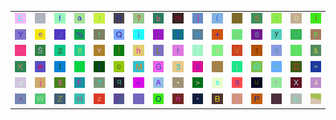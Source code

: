 <table>
<tr>
<td><img src="45.gif"></td>
<td><img src="7E.gif"></td>
<td><img src="66.gif"></td>
<td><img src="61.gif"></td>
<td><img src="2F.gif"></td>
<td><img src="52.gif"></td>
<td><img src="3F.gif"></td>
<td><img src="62.gif"></td>
<td><img src="6D.gif"></td>
<td><img src="5D.gif"></td>
<td><img src="28.gif"></td>
<td><img src="2E.gif"></td>
<td><img src="35.gif"></td>
<td><img src="78.gif"></td>
<td><img src="30.gif"></td>
<td><img src="6C.gif"></td>
</tr>
<tr>
<td><img src="59.gif"></td>
<td><img src="65.gif"></td>
<td><img src="4A.gif"></td>
<td><img src="25.gif"></td>
<td><img src="21.gif"></td>
<td><img src="51.gif"></td>
<td><img src="7D.gif"></td>
<td><img src="3B.gif"></td>
<td><img src="5B.gif"></td>
<td><img src="4E.gif"></td>
<td><img src="2B.gif"></td>
<td><img src="43.gif"></td>
<td><img src="36.gif"></td>
<td><img src="79.gif"></td>
<td><img src="55.gif"></td>
<td><img src="70.gif"></td>
</tr>
<tr>
<td><img src="60.gif"></td>
<td><img src="53.gif"></td>
<td><img src="32.gif"></td>
<td><img src="38.gif"></td>
<td><img src="76.gif"></td>
<td><img src="7C.gif"></td>
<td><img src="68.gif"></td>
<td><img src="4C.gif"></td>
<td><img src="74.gif"></td>
<td><img src="54.gif"></td>
<td><img src="6F.gif"></td>
<td><img src="56.gif"></td>
<td><img src="31.gif"></td>
<td><img src="39.gif"></td>
<td><img src="27.gif"></td>
<td><img src="26.gif"></td>
</tr>
<tr>
<td><img src="4B.gif"></td>
<td><img src="77.gif"></td>
<td><img src="49.gif"></td>
<td><img src="3A.gif"></td>
<td><img src="7B.gif"></td>
<td><img src="63.gif"></td>
<td><img src="4D.gif"></td>
<td><img src="47.gif"></td>
<td><img src="33.gif"></td>
<td><img src="23.gif"></td>
<td><img src="2D.gif"></td>
<td><img src="69.gif"></td>
<td><img src="40.gif"></td>
<td><img src="5F.gif"></td>
<td><img src="44.gif"></td>
<td><img src="3D.gif"></td>
</tr>
<tr>
<td><img src="64.gif"></td>
<td><img src="6A.gif"></td>
<td><img src="24.gif"></td>
<td><img src="46.gif"></td>
<td><img src="37.gif"></td>
<td><img src="71.gif"></td>
<td><img src="3C.gif"></td>
<td><img src="41.gif"></td>
<td><img src="2A.gif"></td>
<td><img src="3E.gif"></td>
<td><img src="73.gif"></td>
<td><img src="67.gif"></td>
<td><img src="75.gif"></td>
<td><img src="72.gif"></td>
<td><img src="58.gif"></td>
<td><img src="34.gif"></td>
</tr>
<tr>
<td><img src="5E.gif"></td>
<td><img src="57.gif"></td>
<td><img src="5A.gif"></td>
<td><img src="48.gif"></td>
<td><img src="7A.gif"></td>
<td><img src="gr2.gif"></td>
<td><img src="2C.gif"></td>
<td><img src="4F.gif"></td>
<td><img src="6E.gif"></td>
<td><img src="22.gif"></td>
<td><img src="42.gif"></td>
<td><img src="29.gif"></td>
<td><img src="50.gif"></td>
<td><img src="gr3.gif"></td>
<td><img src="6B.gif"></td>
<td><img src="gr1.gif"></td>
</tr>
</table>
